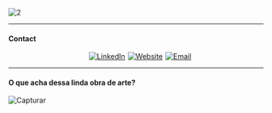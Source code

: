 
![2](https://github.com/user-attachments/assets/425bc505-6c7c-44a3-8142-31325154a94d)



---

#### Contact
<!--
![linkedin](https://github.com/user-attachments/assets/7a84fc32-88fd-4f17-8744-f1f98714bb75)
![website](https://github.com/user-attachments/assets/22798ee3-ce83-4e68-aef9-890efe8eb2c5)
![email](https://github.com/user-attachments/assets/5e5b6197-159c-4f4d-8cf3-a055cde224dd)
-->

<div
    style="
      display: flex;
      gap: 5px;
      flex-wrap: wrap;
      justify-content: center;
      align-content: center;
      margin-left: 16px;
    "
  >
    <a href="https://www.linkedin.com/in/anderson-rodrigo-pozzi-a06246186/"
      ><img 
        src="https://github.com/user-attachments/assets/7a84fc32-88fd-4f17-8744-f1f98714bb75"
        alt="LinkedIn"
    /></a>
    <a href="https://adeveloper.com.br"
      ><img
        src="https://github.com/user-attachments/assets/22798ee3-ce83-4e68-aef9-890efe8eb2c5"
        alt="Website"
    /></a>
    <a href="mailto:eanderea2@proton.me"
      ><img
        src="https://github.com/user-attachments/assets/5e5b6197-159c-4f4d-8cf3-a055cde224dd"
        alt="Email"
    /></a>
  </div>

---

#### O que acha dessa linda obra de arte?

  ![Capturar](https://github.com/user-attachments/assets/cfc03611-57ee-454f-b339-158f34e5b6e1)

<!-- <picture>
  <source media="(prefers-color-scheme: dark)" srcset="dist/github-snake-dark.svg" />
  <source media="(prefers-color-scheme: light)" srcset="dist/github-snake.svg" />
  <img alt="github-snake" src="dist/github-snake.svg" />
</picture> -->

<!--<div
    style="
      display: flex;
      gap: 5px;
      flex-wrap: wrap;
      justify-content: center;
      align-content: center;
    "
  >
    <a href="https://www.linkedin.com/in/anderson-rodrigo-pozzi-a06246186/"
      ><img 
        src="https://img.shields.io/badge/LinkedIn-0077B5?style=for-the-badge&logo=linkedin&logoColor=white"
        alt="LinkedIn"
    /></a>
    <a href="https://adeveloper.com.br"
      ><img
        src="https://img.shields.io/badge/website-000000?style=for-the-badge&logo=About.me&logoColor=white"
        alt="Website"
    /></a>
    <a href="mailto:eanderea1@protonmail.com"
      ><img
        src="https://img.shields.io/badge/Email-D14836?style=for-the-badge&logo=microsoftoutlook&logoColor=white"
        alt="Email"
    /></a>
  </div>-->



